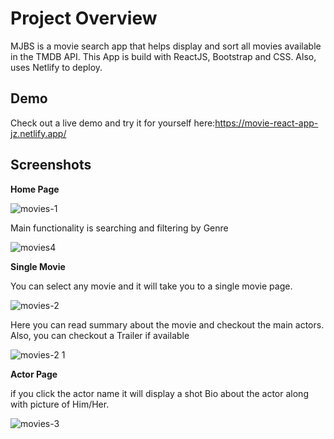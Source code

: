# Project Overview

MJBS is a movie search app that helps display and sort all movies available in the TMDB API.
This App is build with ReactJS, Bootstrap and CSS.
Also, uses Netlify to deploy.

## Demo

Check out a live demo and try it for yourself here:https://movie-react-app-jz.netlify.app/


## Screenshots 

**Home Page**

![movies-1](https://user-images.githubusercontent.com/73699553/113022467-4fca3400-918d-11eb-842c-49a86b2b82a0.jpg)

Main functionality is searching and filtering by Genre

![movies4](https://user-images.githubusercontent.com/73699553/113022638-7be5b500-918d-11eb-8c67-e2b56d855ec7.jpg)

**Single Movie**

You can select any movie and it will take you to a single movie page.

![movies-2](https://user-images.githubusercontent.com/73699553/113022782-a5064580-918d-11eb-857f-4c08d23bfad2.jpg)

Here you can read summary about the movie and checkout the main actors.
Also, you can checkout a Trailer if available

![movies-2 1](https://user-images.githubusercontent.com/73699553/113022959-d5e67a80-918d-11eb-93b8-e7eacdb7619e.jpg)

**Actor Page**

if you click the actor name it will display a shot Bio about the actor along with picture of Him/Her.

![movies-3](https://user-images.githubusercontent.com/73699553/113023362-34135d80-918e-11eb-89f2-7cdeb55e4e9d.jpg)


